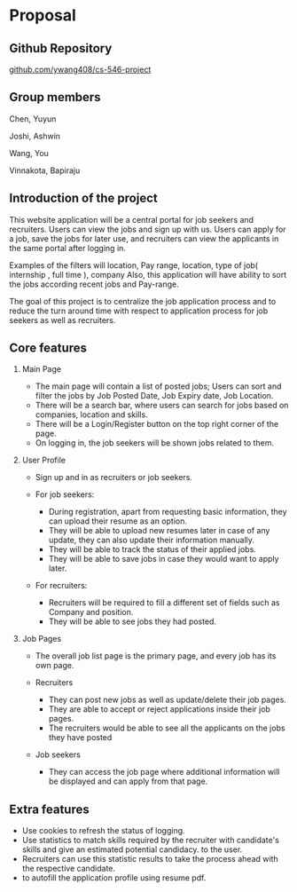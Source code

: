 # Proposal

## Github Repository

[github.com/ywang408/cs-546-project](https://github.com/ywang408/cs-546-project)

## Group members

Chen, Yuyun 

Joshi, Ashwin 

Wang, You 

Vinnakota, Bapiraju

## Introduction of the project

This website application will be a central portal for job seekers and recruiters. Users can view the jobs and sign up with us.
Users can apply for a job, save the jobs for later use, and recruiters can view the applicants in the same portal after logging in.

Examples of the filters will location, Pay range, location, type of job( internship , full time ), company
Also, this application will have ability to sort the jobs according recent jobs and Pay-range.

The goal of this project is to centralize the job application process and to reduce the turn around time with respect to application process for job seekers as well as recruiters.

## Core features

1. Main Page

   - The main page will contain a list of posted jobs; Users can sort and filter the jobs by Job Posted Date, Job Expiry date, Job Location.
   - There will be a search bar, where users can search for jobs based on companies, location and skills.
   - There will be a Login/Register button on the top right corner of the page.
   - On logging in, the job seekers will be shown jobs related to them.

2. User Profile

   - Sign up and in as recruiters or job seekers.

   - For job seekers:
     - During registration, apart from requesting basic information, they can upload their resume as an option.  
     - They will be able to upload new resumes later in case of any update, they can also update their information manually.
     - They will be able to track the status of their applied jobs.
     - They will be able to save jobs in case they would want to apply later.

   - For recruiters:
     - Recruiters will be required to fill a different set of fields such as Company and position.
     - They will be able to see jobs they had posted.

3. Job Pages

   - The overall job list page is the primary page, and every job has its own page.
   - Recruiters
     - They can post new jobs as well as update/delete their job pages.
     - They are able to accept or reject applications inside their job pages.
     - The recruiters would be able to see all the applicants on the jobs they have posted 

   - Job seekers
     - They can access the job page where additional information will be displayed and can apply from that page.

## Extra features

- Use cookies to refresh the status of logging.
- Use statistics to match skills required by the recruiter with candidate's skills and give an estimated potential candidacy.
  to the user.
- Recruiters can use this statistic results to take the process ahead with the respective candidate.
- to autofill the application profile using resume pdf.

